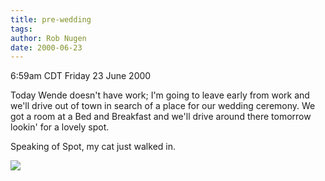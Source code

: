 ```yaml
---
title: pre-wedding
tags: 
author: Rob Nugen
date: 2000-06-23
---
```


<title></title>
<p class=date>6:59am CDT Friday 23 June 2000</p>

<p>Today Wende doesn't have work; I'm going to leave early from work
and we'll drive out of town in search of a place for our wedding
ceremony.  We got a room at a Bed and Breakfast and we'll drive around
there tomorrow lookin' for a lovely spot.

<p>Speaking of Spot, my cat just walked in.

<p><img src='/images/rob/wL-ROB.gif'>

